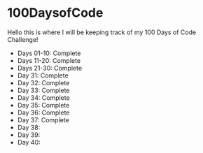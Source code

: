 # 100DaysofCode

Hello this is where I will be keeping track of my 100 Days of Code Challenge!

- Days 01-10: Complete
- Days 11-20: Complete
- Days 21-30: Complete
- Day 31: Complete
- Day 32: Complete
- Day 33: Complete
- Day 34: Complete
- Day 35: Complete
- Day 36: Complete
- Day 37: Complete
- Day 38:
- Day 39:
- Day 40:

